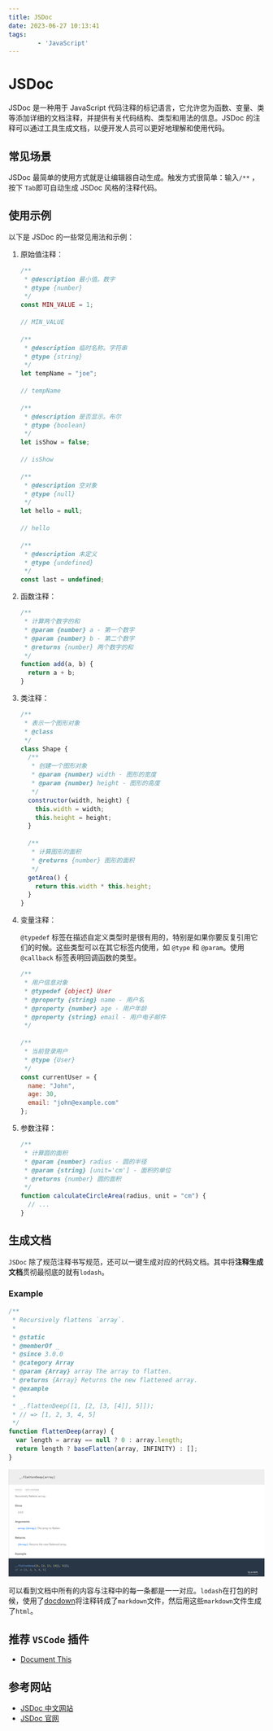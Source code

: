 ```yaml
---
title: JSDoc
date: 2023-06-27 10:13:41
tags:
		- 'JavaScript'
---
```


# JSDoc

JSDoc 是一种用于 JavaScript 代码注释的标记语言，它允许您为函数、变量、类等添加详细的文档注释，并提供有关代码结构、类型和用法的信息。JSDoc 的注释可以通过工具生成文档，以便开发人员可以更好地理解和使用代码。

<!--more-->

## 常见场景

JSDoc 最简单的使用方式就是让编辑器自动生成。触发方式很简单：输入`/**` ，按下 `Tab`即可自动生成 JSDoc 风格的注释代码。

## 使用示例

以下是 JSDoc 的一些常见用法和示例：

1. 原始值注释：

   ```javascript
   /**
    * @description 最小值。数字
    * @type {number}
    */
   const MIN_VALUE = 1;

   // MIN_VALUE

   /**
    * @description 临时名称。字符串
    * @type {string}
    */
   let tempName = "joe";

   // tempName

   /**
    * @description 是否显示。布尔
    * @type {boolean}
    */
   let isShow = false;

   // isShow

   /**
    * @description 空对象
    * @type {null}
    */
   let hello = null;

   // hello

   /**
    * @description 未定义
    * @type {undefined}
    */
   const last = undefined;
   ```

2. 函数注释：

   ```javascript
   /**
    * 计算两个数字的和
    * @param {number} a - 第一个数字
    * @param {number} b - 第二个数字
    * @returns {number} 两个数字的和
    */
   function add(a, b) {
     return a + b;
   }
   ```

3. 类注释：

   ```javascript
   /**
    * 表示一个图形对象
    * @class
    */
   class Shape {
     /**
      * 创建一个图形对象
      * @param {number} width - 图形的宽度
      * @param {number} height - 图形的高度
      */
     constructor(width, height) {
       this.width = width;
       this.height = height;
     }

     /**
      * 计算图形的面积
      * @returns {number} 图形的面积
      */
     getArea() {
       return this.width * this.height;
     }
   }
   ```

4. 变量注释：

   `@typedef` 标签在描述自定义类型时是很有用的，特别是如果你要反复引用它们的时候。这些类型可以在其它标签内使用，如 `@type` 和 `@param`。使用 `@callback` 标签表明回调函数的类型。

   ```javascript
   /**
    * 用户信息对象
    * @typedef {object} User
    * @property {string} name - 用户名
    * @property {number} age - 用户年龄
    * @property {string} email - 用户电子邮件
    */

   /**
    * 当前登录用户
    * @type {User}
    */
   const currentUser = {
     name: "John",
     age: 30,
     email: "john@example.com"
   };
   ```

5. 参数注释：

   ```javascript
   /**
    * 计算圆的面积
    * @param {number} radius - 圆的半径
    * @param {string} [unit='cm'] - 面积的单位
    * @returns {number} 圆的面积
    */
   function calculateCircleArea(radius, unit = "cm") {
     // ...
   }
   ```

## 生成文档

`JSDoc` 除了规范注释书写规范，还可以一键生成对应的代码文档。其中将**注释生成文档**贯彻最彻底的就有`lodash`。

### Example

```javascript
/**
 * Recursively flattens `array`.
 *
 * @static
 * @memberOf _
 * @since 3.0.0
 * @category Array
 * @param {Array} array The array to flatten.
 * @returns {Array} Returns the new flattened array.
 * @example
 *
 * _.flattenDeep([1, [2, [3, [4]], 5]]);
 * // => [1, 2, 3, 4, 5]
 */
function flattenDeep(array) {
  var length = array == null ? 0 : array.length;
  return length ? baseFlatten(array, INFINITY) : [];
}
```

![image-20230625105104415](/images/image-20230625105104415.png)

可以看到文档中所有的内容与注释中的每一条都是一一对应。`lodash`在打包的时候，使用了[docdown](https://github.com/jdalton/docdown)将注释转成了`markdown`文件，然后用这些`markdown`文件生成了`html`。

## 推荐 `VSCode` 插件

- [Document This](https://marketplace.visualstudio.com/items?itemName=oouo-diogo-perdigao.docthis)

## 参考网站

- [JSDoc 中文网站](https://www.jsdoc.com.cn/)
- [JSDoc 官网](https://jsdoc.app/)
